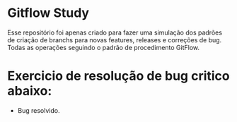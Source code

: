 # Gitflow Study
Esse repositório foi apenas criado para fazer uma simulação dos padrões de criação de branchs para novas features, releases e correções de bug. Todas as operações seguindo o padrão de procedimento GitFlow.

# Exercicio de resolução de bug critico abaixo:
- Bug resolvido.